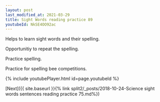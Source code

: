 ```yaml
---
layout: post
last_modified_at: 2021-03-29
title: Sight Words reading practice 89
youtubeId: NkSE4OO92ac
---
```

 
 
Helps to learn sight words and their spelling.

Opportunitiy to repeat the spelling. 

Practice spelling. 
 
Practice for spelling bee competitions. 
 
{% include youtubePlayer.html id=page.youtubeId %}
 
 

[Next]({{ site.baseurl }}{% link  split2/_posts/2018-10-24-Science sight words sentences reading practice 75.md%})
 
